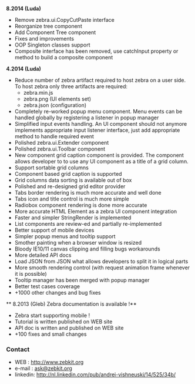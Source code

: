 **8.2014 (Luda)**

  * Remove zebra.ui.CopyCutPaste interface
  * Reorganize tree component
  * Add Component Tree component 
  * Fixes and improvements
  * OOP Singleton classes support
  * Composite interface has been removed, use catchInput property or method to build a composite component  

**4.2014 (Luda)**

   * Reduce number of zebra artifact required to host zebra on a user side. To host zebra only three artifacts are required:
       - zebra.min.js
       - zebra.png (UI elements set)
       - zebra.json (configuration)
   * Completely re-worked popup menu component. Menu events can be handled globally by registering a listener in popup manager
   * Simplified input events handling. An UI component should not anymore implements appropriate input listener interface, just add appropriate method to handle required event
   * Polished zebra.ui.Extender component
   * Polished zebra.ui.Toolbar component
   * New component grid caption component is provided. The component allows developer to to use any UI component as a title of a grid column. 
   * Support sortable grid columns
   * Component based grid caption is supported
   * Grid columns data sorting is available out of box 
   * Polished and re-designed grid editor provider
   * Tabs border rendering is much more accurate and well done
   * Tabs icon and title control is much more simple
   * Radiobox component rendering is done more accurate
   * More accurate HTML Element as a zebra UI component integration
   * Faster and simpler StringRender is implemented 
   * List components are review-ed and partially re-implemented 
   * Better support of mobile devices
   * Simpler popup menus and tooltip support
   * Smother painting when a browser window is resized
   * Bloody IE10/11 canvas clipping and filling bugs workarounds 
   * More detailed API docs  
   * Load JSON from JSON what allows developers to split it in logical parts 
   * More smooth rendering control (with request animation frame whenever it is possible)   
   * Tooltip manager has been merged with popup manager
   * Better test cases coverage 
   * +1000 other changes and bug fixes

** 8.2013 (Gleb) Zebra documentation is available !**

   * Zebra start supporting mobile !
   * Tutorial is written published on WEB site
   * API doc is written and published on WEB site  
   * +100 fixes and small changes


### Contact

   * WEB     : http://www.zebkit.org
   * e-mail  : ask@zebkit.org 
   * linkedin: http://nl.linkedin.com/pub/andrei-vishneuski/14/525/34b/